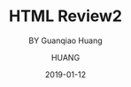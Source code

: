 ---
layout:     post
title:    HTML Review2
subtitle:   BY Guanqiao Huang
date:       2019-01-12
author:     HUANG
header-img: img/post-bg-universe.jpg
catalog: true
tags:
    - HTML
---
